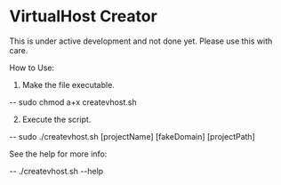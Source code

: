 VirtualHost Creator
===================

This is under active development and not done yet. Please use this with care.

How to Use:

1. Make the file executable.

-- sudo chmod a+x createvhost.sh

2. Execute the script.

-- sudo ./createvhost.sh [projectName] [fakeDomain] [projectPath]

See the help for more info:

-- ./createvhost.sh --help
